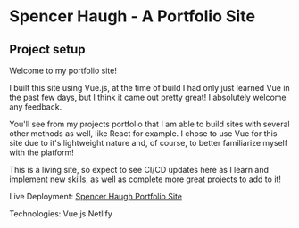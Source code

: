 # Spencer Haugh - A Portfolio Site

## Project setup

Welcome to my portfolio site! 

I built this site using Vue.js, at the time of build I had only just learned Vue in the past few days, but I think it came out pretty great! I absolutely welcome any feedback.

You'll see from my projects portfolio that I am able to build sites with several other methods as well, like React for example. I chose to use Vue for this site due to it's lightweight nature and, of course, to better familiarize myself with the platform!

This is a living site, so expect to see CI/CD updates here as I learn and implement new skills, as well as complete more great projects to add to it!

Live Deployment:
[Spencer Haugh Portfolio Site](https://spencerhaugh.dev)

Technologies:
Vue.js
Netlify

